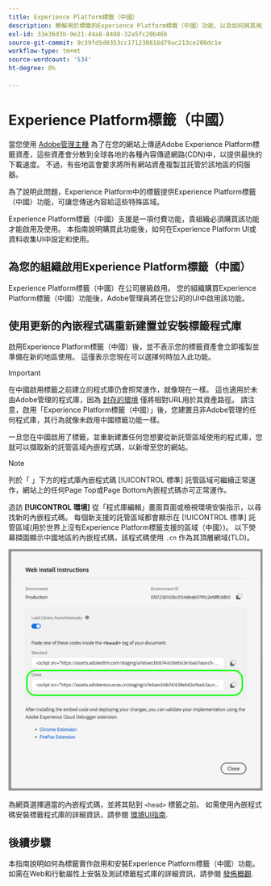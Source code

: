 ```yaml
---
title: Experience Platform標籤（中國）
description: 瞭解用於標籤的Experience Platform標籤（中國）功能，以及如何將其用於在多個地理區域傳遞您的內容。
exl-id: 33e36d3b-9e21-44a8-8498-32a5fc20b46b
source-git-commit: 9c39fd5d0353cc171230818d79ac213ce200dc1e
workflow-type: tm+mt
source-wordcount: '534'
ht-degree: 0%

---
```


# Experience Platform標籤（中國）

當您使用 [Adobe管理主機](./hosts/managed-by-adobe-host.md) 為了在您的網站上傳遞Adobe Experience Platform標籤資產，這些資產會分散到全球各地的各種內容傳遞網路(CDN)中，以提供最快的下載速度。 不過，有些地區會要求將所有網站資產複製並託管於該地區的伺服器。

為了說明此問題，Experience Platform中的標籤提供Experience Platform標籤（中國）功能，可讓您傳送內容給這些特殊區域。

Experience Platform標籤（中國）支援是一項付費功能，貴組織必須購買該功能才能啟用及使用。 本指南說明購買此功能後，如何在Experience Platform UI或資料收集UI中設定和使用。

## 為您的組織啟用Experience Platform標籤（中國）

Experience Platform標籤（中國）在公司層級啟用。 您的組織購買Experience Platform標籤（中國）功能後，Adobe管理員將在您公司的UI中啟用該功能。

## 使用更新的內嵌程式碼重新建置並安裝標籤程式庫

啟用Experience Platform標籤（中國）後，並不表示您的標籤資產會立即複製並準備在新的地區使用。 這僅表示您現在可以選擇何時加入此功能。

>[!IMPORTANT]
>
>在中國啟用標籤之前建立的程式庫仍會照常運作，就像現在一樣。 這也適用於未由Adobe管理的程式庫，因為 [封存的環境](./environments.md#archive) 僅將相對URL用於其資產路徑。 請注意，啟用「Experience Platform標籤（中國）」後，您建置且非Adobe管理的任何程式庫，其行為就像未啟用中國標籤功能一樣。

一旦您在中國啟用了標籤，並重新建置任何您想要從新託管區域使用的程式庫，您就可以擷取新的託管區域內嵌程式碼，以新增至您的網站。

>[!NOTE]
>
>列於「 」下方的程式庫內嵌程式碼 [!UICONTROL 標準] 託管區域可繼續正常運作，網站上的任何Page Top或Page Bottom內嵌程式碼亦可正常運作。

造訪 **[!UICONTROL 環境]** 從「程式庫編輯」畫面頁面或檢視環境安裝指示，以尋找新的內嵌程式碼。 每個新支援的託管區域都會顯示在 [!UICONTROL 標準] 託管區域(用於世界上沒有Experience Platform標籤支援的區域（中國）)。 以下熒幕擷圖顯示中國地區的內嵌程式碼，該程式碼使用 `.cn` 作為其頂層網域(TLD)。

![中國地區的內嵌程式碼](../../images/ui/publishing/premium-cdn/embed-codes.png)

為網頁選擇適當的內嵌程式碼，並將其貼到 `<head>` 標籤之前。 如需使用內嵌程式碼安裝標籤程式庫的詳細資訊，請參閱 [環境UI指南](./environments.md#installation).

## 後續步驟

本指南說明如何為標籤實作啟用和安裝Experience Platform標籤（中國）功能。 如需在Web和行動屬性上安裝及測試標籤程式庫的詳細資訊，請參閱 [發佈概觀](./overview.md).

